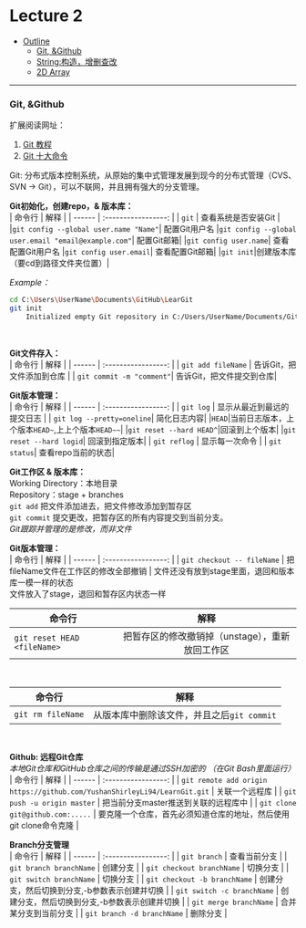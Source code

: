 # Lecture 2

- [Outline](#outline)
    - [Git, &Github](#git,-&github)
    - [String:构造，增删查改](#string)
    - [2D Array](#2d-array)
---

### Git, &Github
扩展阅读网址：  
1. [Git 教程](https://www.liaoxuefeng.com/wiki/896043488029600/896067074338496)
2. [Git 十大命令](https://blog.csdn.net/qq_28168421/article/details/105591602)
&emsp;

Git: 分布式版本控制系统，从原始的集中式管理发展到现今的分布式管理（CVS、SVN -> Git），可以不联网，并且拥有强大的分支管理。
&emsp;

**Git初始化，创建repo，& 版本库：**  
| 命令行 |        解释         |
| ------ | :-----------------: |
| `git`  | 查看系统是否安装Git |
|`git config --global user.name "Name"`| 配置Git用户名
|`git config --global user.email "email@example.com"`| 配置Git邮箱|
|`git config user.name`| 查看配置Git用户名
|`git config user.email`| 查看配置Git邮箱|
|`git init`|创建版本库（要cd到路径文件夹位置）|

*Example：*
```bash
cd C:\Users\UserName\Documents\GitHub\LearGit
git init
    Initialized empty Git repository in C:/Users/UserName/Documents/GitHub/LearnGit/.git/
```
&emsp;

**Git文件存入：**  
| 命令行 |        解释         |
| ------ | :-----------------: |
| `git add fileName`  | 告诉Git，把文件添加到仓库 |
| `git commit -m "comment"`| 告诉Git，把文件提交到仓库|
&emsp;

**Git版本管理：**  
| 命令行 |        解释         |
| ------ | :-----------------: |
| `git log`  | 显示从最近到最远的提交日志 |
| `git log --pretty=oneline`| 简化日志内容|
|`HEAD`|当前日志版本，上个版本`HEAD~`,上上个版本`HEAD~~`|
|`git reset --hard HEAD^`|回滚到上个版本|
|`git reset --hard logid`| 回滚到指定版本|
| `git reflog`  | 显示每一次命令 |
| `git status`| 查看repo当前的状态|
&emsp;

**Git工作区 & 版本库：**  
Working Directory：本地目录  
Repository：stage + branches  
`git add` 把文件添加进去，把文件修改添加到暂存区  
`git commit` 提交更改，把暂存区的所有内容提交到当前分支。  
*Git跟踪并管理的是修改，而非文件*
&emsp;  

**Git版本管理：**  
| 命令行 |        解释         |
| ------ | :-----------------: |
| `git checkout -- fileName`  | 把fileName文件在工作区的修改全部撤销 |
文件还没有放到stage里面，退回和版本库一模一样的状态  
文件放入了stage，退回和暂存区内状态一样
&emsp;  

| 命令行 |        解释         |
| ------ | :-----------------: |
| `git reset HEAD <fileName>`  | 把暂存区的修改撤销掉（unstage），重新放回工作区 |
&emsp; 

| 命令行 |        解释         |
| ------ | :-----------------: |
| `git rm fileName`  | 从版本库中删除该文件，并且之后`git commit` |
&emsp; 

**Github: 远程Git仓库**  
*本地Git仓库和GitHub仓库之间的传输是通过SSH加密的 （在Git Bash里面运行）*
| 命令行 |        解释         |
| ------ | :-----------------: |
| `git remote add origin https://github.com/YushanShirleyLi94/LearnGit.git`  | 关联一个远程库 |
| `git push -u origin master`  | 把当前分支master推送到关联的远程库中 |
| `git clone git@github.com:.....`  | 要克隆一个仓库，首先必须知道仓库的地址，然后使用git clone命令克隆 |
&emsp; 

**Branch分支管理**  
| 命令行 |        解释         |
| ------ | :-----------------: |
| `git branch`  | 查看当前分支 |
| `git branch branchName`  | 创建分支 |
| `git checkout branchName`  | 切换分支 |
| `git switch branchName`  | 切换分支 |
| `git checkout -b branchName`  | 创建分支，然后切换到分支,-b参数表示创建并切换 |
| `git switch -c branchName`  | 创建分支，然后切换到分支,-b参数表示创建并切换 |
| `git merge branchName`  | 合并某分支到当前分支 |
| `git branch -d branchName`  | 删除分支 |